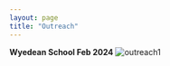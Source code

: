 ```yaml
---
layout: page
title: "Outreach"
---
```

**Wyedean School Feb 2024**
![outreach1](https://sorayacaixeiro.github.io/images/PXL_20240202_135047995.jpg)



